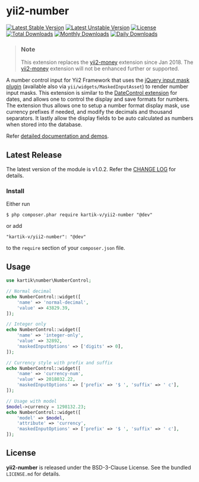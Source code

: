 yii2-number
===========

[![Latest Stable Version](https://poser.pugx.org/kartik-v/yii2-number/v/stable)](https://packagist.org/packages/kartik-v/yii2-number)
[![Latest Unstable Version](https://poser.pugx.org/kartik-v/yii2-number/v/unstable)](https://packagist.org/packages/kartik-v/yii2-number)
[![License](https://poser.pugx.org/kartik-v/yii2-number/license)](https://packagist.org/packages/kartik-v/yii2-number)
[![Total Downloads](https://poser.pugx.org/kartik-v/yii2-number/downloads)](https://packagist.org/packages/kartik-v/yii2-number)
[![Monthly Downloads](https://poser.pugx.org/kartik-v/yii2-number/d/monthly)](https://packagist.org/packages/kartik-v/yii2-number)
[![Daily Downloads](https://poser.pugx.org/kartik-v/yii2-number/d/daily)](https://packagist.org/packages/kartik-v/yii2-number)

> ### Note
> This extension replaces the [yii2-money](https://github.com/kartik-v/yii2-money) extension since Jan 2018. The [yii2-money](https://github.com/kartik-v/yii2-money) extension will not be enhanced further or supported.

A number control input for Yii2 Framework that uses the [jQuery input mask plugin](https://github.com/RobinHerbots/Inputmask) (available also via `yii/widgets/MaskedInputAsset`) to render number input masks. This extension is similar to the [DateControl extension](http://demos.krajee.com/datecontrol) for dates, and allows one to control the display and save formats for numbers. The extension thus allows one to setup a number format display mask, use currency prefixes if needed, and modify the decimals and thousand separators. It lastly allow the display fields to be auto calculated as numbers when stored into the database.

Refer [detailed documentation and demos](http://demos.krajee.com/number).

## Latest Release
The latest version of the module is v1.0.2. Refer the [CHANGE LOG](https://github.com/kartik-v/yii2-number/blob/master/CHANGE.md) for details. 

### Install

Either run

```
$ php composer.phar require kartik-v/yii2-number "@dev"
```

or add

```
"kartik-v/yii2-number": "@dev"
```

to the ```require``` section of your `composer.json` file.

## Usage
```php
use kartik\number\NumberControl;

// Normal decimal
echo NumberControl::widget([
    'name' => 'normal-decimal',
    'value' => 43829.39,
]);

// Integer only
echo NumberControl::widget([
    'name' => 'integer-only',
    'value' => 32892,
    'maskedInputOptions' => ['digits' => 0],
]);

// Currency style with prefix and suffix
echo NumberControl::widget([
    'name' => 'currency-num',
    'value' => 2018032.22,
    'maskedInputOptions' => ['prefix' => '$ ', 'suffix' => ' c'],
]);

// Usage with model 
$model->currency = 1298132.23;
echo NumberControl::widget([
    'model' => $model,
    'attribute' => 'currency',
    'maskedInputOptions' => ['prefix' => '$ ', 'suffix' => ' c'],
]);
```

## License

**yii2-number** is released under the BSD-3-Clause License. See the bundled `LICENSE.md` for details.